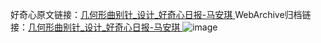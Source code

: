 好奇心原文链接：[几何形曲别针_设计_好奇心日报-马安琪 ](https://www.qdaily.com/articles/10439.html)
WebArchive归档链接：[几何形曲别针_设计_好奇心日报-马安琪 ](http://web.archive.org/web/20190623160348/https://www.qdaily.com/articles/10439.html)
![image](http://ww3.sinaimg.cn/large/007d5XDply1g3w2194wclj30u03xdnhl)